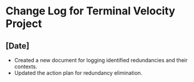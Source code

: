 # Change Log for Terminal Velocity Project

## [Date]
- Created a new document for logging identified redundancies and their contexts.
- Updated the action plan for redundancy elimination.

